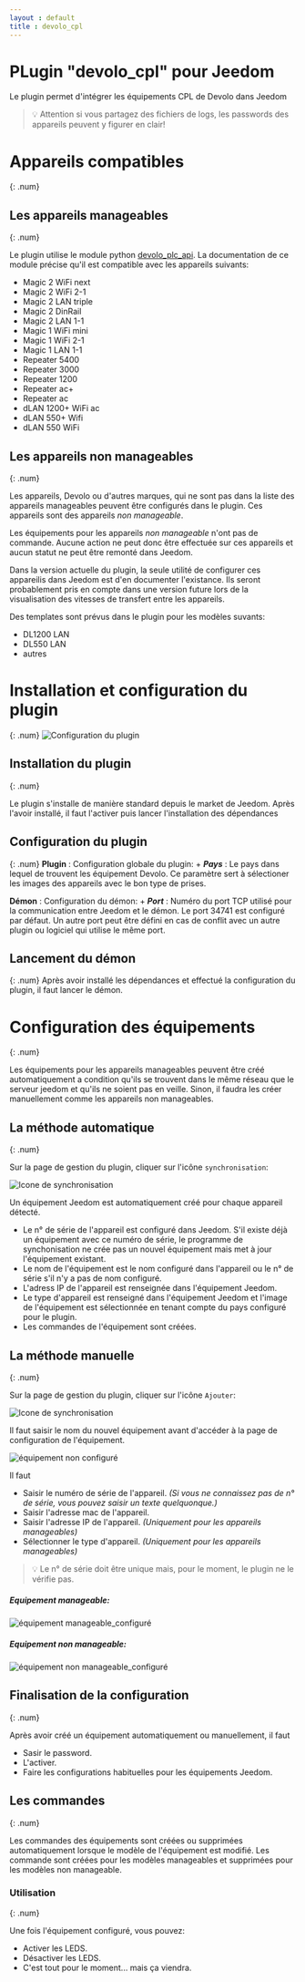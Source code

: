 ```yaml
---
layout : default
title : devolo_cpl
---
```


# PLugin "devolo_cpl" pour Jeedom

Le plugin permet d'intégrer les équipements CPL de Devolo dans Jeedom

> :bulb: Attention si vous partagez des fichiers de logs, les passwords des appareils peuvent y figurer en clair!

# Appareils compatibles
{: .num}

## Les appareils manageables
{: .num}

Le plugin utilise le module python [devolo_plc_api](https://pypi.org/project/devolo-plc-api/). La documentation de ce module précise qu'il est compatible avec les appareils suivants:

+ Magic 2 WiFi next
+ Magic 2 WiFi 2-1
+ Magic 2 LAN triple
+ Magic 2 DinRail
+ Magic 2 LAN 1-1
+ Magic 1 WiFi mini
+ Magic 1 WiFi 2-1
+ Magic 1 LAN 1-1
+ Repeater 5400
+ Repeater 3000
+ Repeater 1200
+ Repeater ac+
+ Repeater ac
+ dLAN 1200+ WiFi ac
+ dLAN 550+ Wifi
+ dLAN 550 WiFi

## Les appareils non manageables
{: .num}

Les appareils, Devolo ou d'autres marques, qui ne sont pas dans la liste des appareils manageables peuvent être configurés dans le plugin. Ces appareils sont des appareils *non manageable*.

Les équipements pour les appareils *non manageable* n'ont pas de commande. Aucune action ne peut donc être effectuée sur ces appareils et aucun statut ne peut être remonté dans Jeedom.

Dans la version actuelle du plugin, la seule utilité de configurer ces appareilis dans Jeedom est d'en documenter l'existance. Ils seront probablement pris en compte dans une version future lors de la visualisation des vitesses de transfert entre les appareils.

Des templates sont prévus dans le plugin pour les modèles suvants:

+ DL1200 LAN
+ DL550 LAN
+ autres

# Installation et configuration du plugin
{: .num}
![Configuration du plugin](/images/devolo_cpl/configuration_plugin.png)

## Installation du plugin
{: .num}

Le plugin s'installe de manière standard depuis le market de Jeedom. Après l'avoir installé, il faut l'activer puis lancer l'installation des dépendances

## Configuration du plugin
{: .num}
**Plugin**
: Configuration globale du plugin:
    + ***Pays***
    : Le pays dans lequel de trouvent les équipement Devolo. Ce paramètre sert à sélectioner les images des appareils avec le bon type de prises.

**Démon**
: Configuration du démon:
    + ***Port***
    : Numéro du port TCP utilisé pour la communication entre Jeedom et le démon. Le port 34741 est configuré par défaut. Un autre port peut être défini en cas de conflit avec un autre plugin ou logiciel qui utilise le même port.

## Lancement du démon
{: .num}
Après avoir installé les dépendances et effectué la configuration du plugin, il faut lancer le démon.

# Configuration des équipements
{: .num}

Les équipements pour les appareils manageables peuvent être créé automatiquement a condition qu'ils se trouvent dans le même réseau que le serveur jeedom et qu'ils ne soient pas en veille. Sinon, il faudra les créer manuellement comme les appareils non manageables.
## La méthode automatique
{: .num}

Sur la page de gestion du plugin, cliquer sur l'icône `synchronisation`: 

![Icone de synchronisation](/images/devolo_cpl/icones_gestion_plugin.png)

Un équipement Jeedom est automatiquement créé pour chaque appareil détecté.

+ Le n° de série de l'appareil est configuré dans Jeedom. S'il existe déjà un équipement avec ce numéro de série, le programme de synchonisation ne crée pas un nouvel équipement mais met à jour l'équipement existant.
+ Le nom de l'équipement est le nom configuré dans l'appareil ou le n° de série s'il n'y a pas de nom configuré.
+ L'adress IP de l'appareil est renseignée dans l'équipement Jeedom.
+ Le type d'appareil est renseigné dans l'équipement Jeedom et l'image de l'équipement est sélectionnée en tenant compte du pays configuré pour le plugin.
+ Les commandes de l'équipement sont créées.

## La méthode manuelle
{: .num}

Sur la page de gestion du plugin, cliquer sur l'icône `Ajouter`: 

![Icone de synchronisation](/images/devolo_cpl/icones_gestion_plugin.png)

Il faut saisir le nom du nouvel équipement avant d'accéder à la page de configuration de l'équipement.

![équipement non configuré](/images/devolo_cpl/equipement_non_configure.png)

Il faut
+ Saisir le numéro de série de l'appareil. *(Si vous ne connaissez pas de n° de série, vous pouvez saisir un texte quelquonque.)*
+ Saisir l'adresse mac de l'appareil.
+ Saisir l'adresse IP de l'appareil. *(Uniquement pour les appareils manageables)*
+ Sélectionner le type d'appareil. *(Uniquement pour les appareils manageables)*

> :bulb: Le n° de série doit être unique mais, pour le moment, le plugin ne le vérifie pas.

##### Equipement manageable:
![équipement manageable_configuré](/images/devolo_cpl/equipement_manageable_configure.png)

##### Equipement non manageable:
![équipement non manageable_configuré](/images/devolo_cpl/equipement_non_manageable_configure.png)

## Finalisation de la configuration
{: .num}

Après avoir créé un équipement automatiquement ou manuellement, il faut
+ Sasir le password.
+ L'activer.
+ Faire les configurations habituelles pour les équipements Jeedom.

## Les commandes
{: .num}

Les commandes des équipements sont créées ou supprimées automatiquement lorsque le modèle de l'équipement est modifié. Les commande sont créées pour les modèles manageables et supprimées pour les modèles non manageable.

### Utilisation
{: .num}

Une fois l'équipement configuré, vous pouvez:
+ Activer les LEDS.
+ Désactiver les LEDS.
+ C'est tout pour le moment... mais ça viendra.

